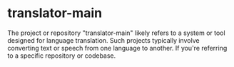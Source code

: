 # translator-main
The project or repository "translator-main" likely refers to a system or tool designed for language translation. Such projects typically involve converting text or speech from one language to another. If you're referring to a specific repository or codebase.
